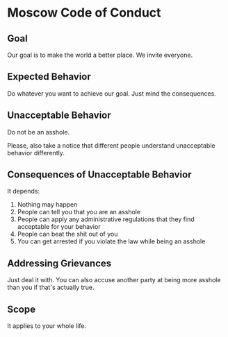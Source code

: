 # Moscow Code of Conduct

## Goal

Our goal is to make the world a better place. We invite everyone.

## Expected Behavior

Do whatever you want to achieve our goal. Just mind the consequences.

## Unacceptable Behavior

Do not be an asshole.

Please, also take a notice that different people
understand unacceptable behavior differently.

## Consequences of Unacceptable Behavior

It depends:

1. Nothing may happen
2. People can tell you that you are an asshole
3. People can apply any administrative regulations that they find acceptable for your behavior
4. People can beat the shit out of you
5. You can get arrested if you violate the law while being an asshole

## Addressing Grievances

Just deal it with.
You can also accuse another party at being more asshole than you if that's actually true.

## Scope

It applies to your whole life.
